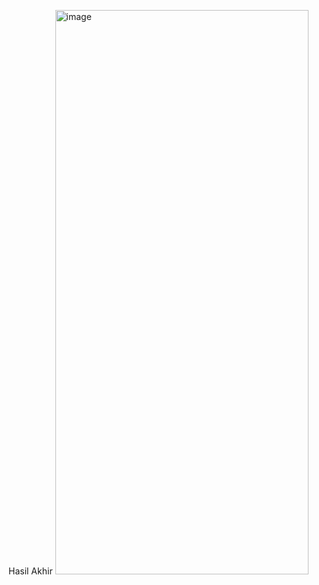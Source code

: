 Hasil Akhir
<img width="405" height="903" alt="image" src="https://github.com/user-attachments/assets/f8f04359-a923-41ad-a1bf-3697276e9afd" />

